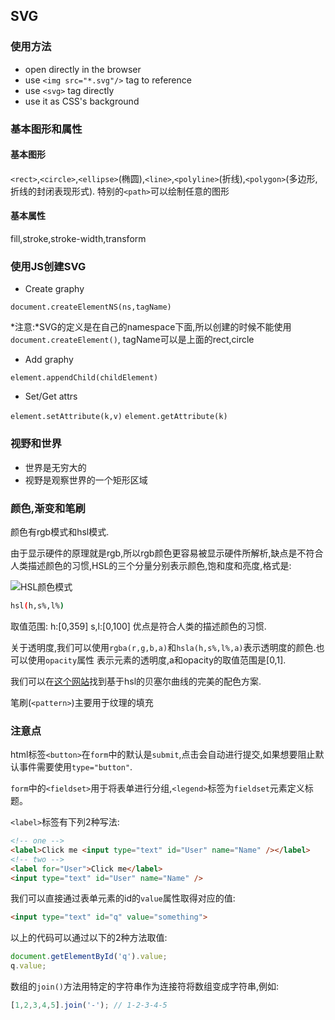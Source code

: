 ## SVG

### 使用方法

- open directly in the browser
- use `<img src="*.svg"/>` tag to reference
- use `<svg>` tag directly
- use it as CSS's background

### 基本图形和属性

#### 基本图形

`<rect>`,`<circle>`,`<ellipse>`(椭圆),`<line>`,`<polyline>`(折线),`<polygon>`(多边形,折线的封闭表现形式).
特别的`<path>`可以绘制任意的图形

#### 基本属性

fill,stroke,stroke-width,transform

### 使用JS创建SVG

- Create graphy

`document.createElementNS(ns,tagName)`

*注意:*SVG的定义是在自己的namespace下面,所以创建的时候不能使用`document.createElement()`,
tagName可以是上面的rect,circle

- Add graphy

`element.appendChild(childElement)`

- Set/Get attrs

`element.setAttribute(k,v)`
`element.getAttribute(k)`

### 视野和世界

- 世界是无穷大的
- 视野是观察世界的一个矩形区域

### 颜色,渐变和笔刷

颜色有rgb模式和hsl模式.

由于显示硬件的原理就是rgb,所以rgb颜色更容易被显示硬件所解析,缺点是不符合人类描述颜色的习惯,HSL的三个分量分别表示颜色,饱和度和亮度,格式是:

![HSL颜色模式](http://7xlan5.com1.z0.glb.clouddn.com/images%2Fhsl-color-mode.png)

```bash
hsl(h,s%,l%)
```
取值范围:
h:[0,359]
s,l:[0,100]
优点是符合人类的描述颜色的习惯.

关于透明度,我们可以使用`rgba(r,g,b,a)`和`hsla(h,s%,l%,a)`表示透明度的颜色.也可以使用`opacity`属性
表示元素的透明度,a和opacity的取值范围是[0,1].

我们可以在[这个网站](http://paletton.com/)找到基于hsl的贝塞尔曲线的完美的配色方案.

笔刷(`<pattern>`)主要用于纹理的填充

### 注意点

html标签`<button>`在`form`中的默认是`submit`,点击会自动进行提交,如果想要阻止默认事件需要使用`type="button"`.

`form`中的`<fieldset>`用于将表单进行分组,`<legend>`标签为`fieldset`元素定义标题。

`<label>`标签有下列2种写法:

```html
<!-- one -->
<label>Click me <input type="text" id="User" name="Name" /></label>
<!-- two -->
<label for="User">Click me</label>
<input type="text" id="User" name="Name" />
```

我们可以直接通过表单元素的id的`value`属性取得对应的值:

```html
<input type="text" id="q" value="something">
```
以上的代码可以通过以下的2种方法取值:
```js
document.getElementById('q').value;
q.value;
```

数组的`join()`方法用特定的字符串作为连接符将数组变成字符串,例如:

```js
[1,2,3,4,5].join('-'); // 1-2-3-4-5
```
